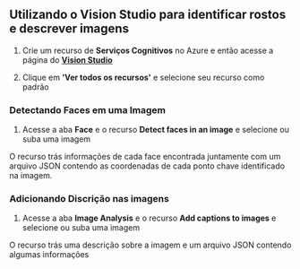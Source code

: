 ## Utilizando o Vision Studio para identificar rostos e descrever imagens

1. Crie um recurso de **Serviços Cognitivos** no Azure e então acesse a página do [**Vision Studio**](https://portal.vision.cognitive.azure.com/gallery/featured)
   
2. Clique em **'Ver todos os recursos'** e selecione seu recurso como padrão


### Detectando Faces em uma Imagem
1. Acesse a aba **Face** e o recurso **Detect faces in an image** e selecione ou suba uma imagem

O recurso trás informações de cada face encontrada juntamente com um arquivo JSON contendo as coordenadas de cada ponto chave identificado na imagem.


### Adicionando Discrição nas imagens
1. Acesse a aba **Image Analysis** e o recurso **Add captions to images** e selecione ou suba uma imagem

O recurso trás uma descrição sobre a imagem e um arquivo JSON contendo algumas informações
